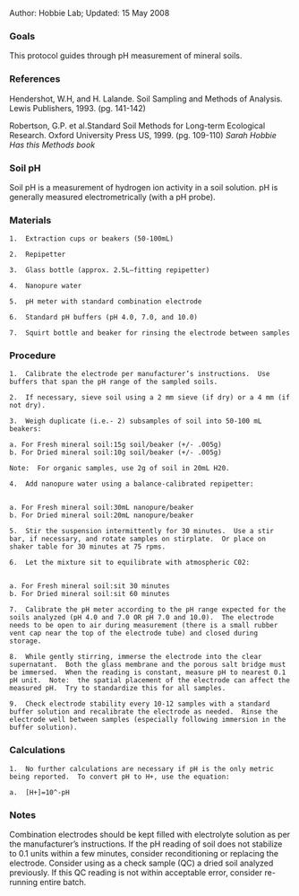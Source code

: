 Author: Hobbie Lab; Updated: 15 May 2008

### Goals

This protocol guides through pH measurement of mineral soils.

### References

Hendershot, W.H, and H. Lalande. Soil Sampling and Methods of Analysis.
Lewis Publishers, 1993. (pg. 141-142)

Robertson, G.P. et al.Standard Soil Methods for Long-term Ecological
Research. Oxford University Press US, 1999. (pg. 109-110) *Sarah Hobbie
Has this Methods book*

### Soil pH

Soil pH is a measurement of hydrogen ion activity in a soil solution. pH
is generally measured electrometrically (with a pH probe).

### Materials

    1.  Extraction cups or beakers (50-100mL)

    2.  Repipetter

    3.  Glass bottle (approx. 2.5L—fitting repipetter)

    4.  Nanopure water

    5.  pH meter with standard combination electrode

    6.  Standard pH buffers (pH 4.0, 7.0, and 10.0)

    7.  Squirt bottle and beaker for rinsing the electrode between samples

### Procedure

    1.  Calibrate the electrode per manufacturer’s instructions.  Use buffers that span the pH range of the sampled soils.

    2.  If necessary, sieve soil using a 2 mm sieve (if dry) or a 4 mm (if not dry).

    3.  Weigh duplicate (i.e.- 2) subsamples of soil into 50-100 mL beakers:

    a. For Fresh mineral soil:15g soil/beaker (+/- .005g)
    b. For Dried mineral soil:10g soil/beaker (+/- .005g)

    Note:  For organic samples, use 2g of soil in 20mL H20.

    4.  Add nanopure water using a balance-calibrated repipetter:


    a. For Fresh mineral soil:30mL nanopure/beaker
    b. For Dried mineral soil:20mL nanopure/beaker

    5.  Stir the suspension intermittently for 30 minutes.  Use a stir bar, if necessary, and rotate samples on stirplate.  Or place on shaker table for 30 minutes at 75 rpms.

    6.  Let the mixture sit to equilibrate with atmospheric C02:


    a. For Fresh mineral soil:sit 30 minutes
    b. For Dried mineral soil:sit 60 minutes

    7.  Calibrate the pH meter according to the pH range expected for the soils analyzed (pH 4.0 and 7.0 OR pH 7.0 and 10.0).  The electrode needs to be open to air during measurement (there is a small rubber vent cap near the top of the electrode tube) and closed during storage.

    8.  While gently stirring, immerse the electrode into the clear supernatant.  Both the glass membrane and the porous salt bridge must be immersed.  When the reading is constant, measure pH to nearest 0.1 pH unit.  Note:  the spatial placement of the electrode can affect the measured pH.  Try to standardize this for all samples.

    9.  Check electrode stability every 10-12 samples with a standard buffer solution and recalibrate the electrode as needed.  Rinse the electrode well between samples (especially following immersion in the buffer solution).

### Calculations

    1.  No further calculations are necessary if pH is the only metric being reported.  To convert pH to H+, use the equation:

    a.  [H+]=10^-pH

### Notes

Combination electrodes should be kept filled with electrolyte solution
as per the manufacturer’s instructions. If the pH reading of soil does
not stabilize to 0.1 units within a few minutes, consider reconditioning
or replacing the electrode. Consider using as a check sample (QC) a
dried soil analyzed previously. If this QC reading is not within
acceptable error, consider re-running entire batch.
